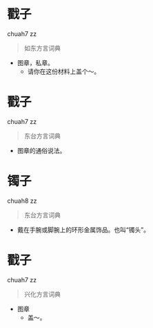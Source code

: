 # 戳子
chuah7 zz
> 如东方言词典
- 图章，私章。
  - 请你在这份材料上盖个～。

# 戳子
chuah7 zz
> 东台方言词典
- 图章的通俗说法。

# 镯子
chuah8 zz
> 东台方言词典
- 戴在手腕或脚腕上的环形金属饰品。也叫“镯头”。

# 戳子
chuah7 zz
> 兴化方言词典
- 图章
  - 盖～。
